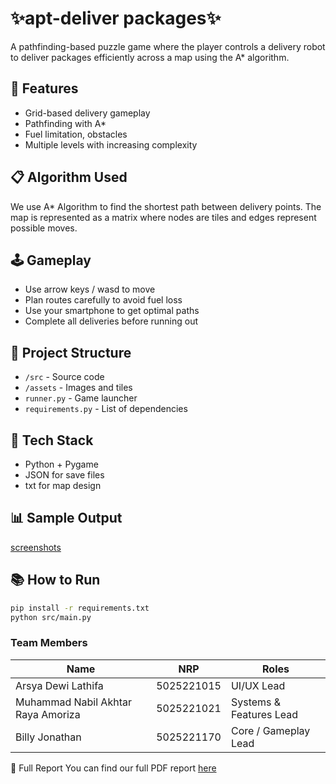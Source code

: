 # ✨apt-deliver packages✨

A pathfinding-based puzzle game where the player controls a delivery robot to deliver packages efficiently across a map using the A* algorithm.

## 📍 Features
- Grid-based delivery gameplay
- Pathfinding with A*
- Fuel limitation, obstacles
- Multiple levels with increasing complexity

## 📋 Algorithm Used
We use A* Algorithm to find the shortest path between delivery points. The map is represented as a matrix where nodes are tiles and edges represent possible moves.

## 🕹️ Gameplay
- Use arrow keys / wasd to move
- Plan routes carefully to avoid fuel loss
- Use your smartphone to get optimal paths
- Complete all deliveries before running out

## 📁 Project Structure
- `/src` - Source code
- `/assets` - Images and tiles
- `runner.py` - Game launcher
- `requirements.py` - List of dependencies

## 🔧 Tech Stack
- Python + Pygame
- JSON for save files
- txt for map design

## 📊 Sample Output
[screenshots](https://drive.google.com/drive/folders/1DL5ur-BZKO_dQWJ1-mISFOIxRebqlWb5)

## 📚 How to Run
```bash
pip install -r requirements.txt
python src/main.py
```
### Team Members  
| Name | NRP | Roles |
| --- | --- | --- |
| Arsya Dewi Lathifa | 5025221015 | UI/UX Lead |
| Muhammad Nabil Akhtar Raya Amoriza | 5025221021 | Systems & Features Lead |
| Billy Jonathan | 5025221170 | Core / Gameplay Lead |

🧾 Full Report
You can find our full PDF report [here](https://docs.google.com/document/d/1INlLs4CUI4TBzhKMi-4HU_PfyAIFJwXU4b_qLlXrY1U/edit?tab=t.0)

